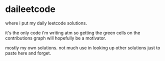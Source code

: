 # daileetcode

where i put my daily leetcode solutions.

it's the only code i'm writing atm so getting the green cells on the contributions graph will hopefully be a motivator.

mostly my own solutions. not much use in looking up other solutions just to paste here and forget.
